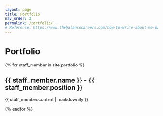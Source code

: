 ```yaml
---
layout: page
title: Portfolio
nav_order: 2
permalink: /portfolio/
# Reference: https://www.thebalancecareers.com/how-to-write-about-me-page-examples-4142367
---
```

# Portfolio

{% for staff_member in site.portfolio %}
  <h2>{{ staff_member.name }} - {{ staff_member.position }}</h2>
  <p>{{ staff_member.content | markdownify }}</p>
{% endfor %}
